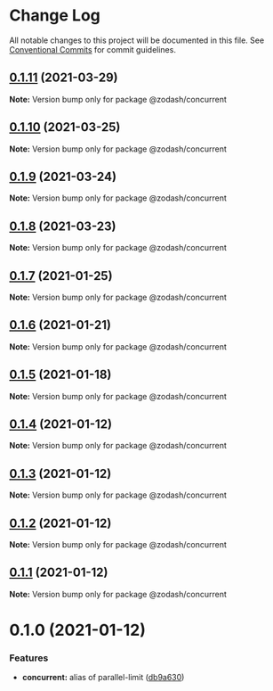 # Change Log

All notable changes to this project will be documented in this file.
See [Conventional Commits](https://conventionalcommits.org) for commit guidelines.

## [0.1.11](https://github.com/zcorky/zodash/compare/@zodash/concurrent@0.1.10...@zodash/concurrent@0.1.11) (2021-03-29)

**Note:** Version bump only for package @zodash/concurrent





## [0.1.10](https://github.com/zcorky/zodash/compare/@zodash/concurrent@0.1.9...@zodash/concurrent@0.1.10) (2021-03-25)

**Note:** Version bump only for package @zodash/concurrent





## [0.1.9](https://github.com/zcorky/zodash/compare/@zodash/concurrent@0.1.8...@zodash/concurrent@0.1.9) (2021-03-24)

**Note:** Version bump only for package @zodash/concurrent





## [0.1.8](https://github.com/zcorky/zodash/compare/@zodash/concurrent@0.1.7...@zodash/concurrent@0.1.8) (2021-03-23)

**Note:** Version bump only for package @zodash/concurrent





## [0.1.7](https://github.com/zcorky/zodash/compare/@zodash/concurrent@0.1.6...@zodash/concurrent@0.1.7) (2021-01-25)

**Note:** Version bump only for package @zodash/concurrent





## [0.1.6](https://github.com/zcorky/zodash/compare/@zodash/concurrent@0.1.5...@zodash/concurrent@0.1.6) (2021-01-21)

**Note:** Version bump only for package @zodash/concurrent





## [0.1.5](https://github.com/zcorky/zodash/compare/@zodash/concurrent@0.1.4...@zodash/concurrent@0.1.5) (2021-01-18)

**Note:** Version bump only for package @zodash/concurrent





## [0.1.4](https://github.com/zcorky/zodash/compare/@zodash/concurrent@0.1.3...@zodash/concurrent@0.1.4) (2021-01-12)

**Note:** Version bump only for package @zodash/concurrent





## [0.1.3](https://github.com/zcorky/zodash/compare/@zodash/concurrent@0.1.2...@zodash/concurrent@0.1.3) (2021-01-12)

**Note:** Version bump only for package @zodash/concurrent





## [0.1.2](https://github.com/zcorky/zodash/compare/@zodash/concurrent@0.1.1...@zodash/concurrent@0.1.2) (2021-01-12)

**Note:** Version bump only for package @zodash/concurrent





## [0.1.1](https://github.com/zcorky/zodash/compare/@zodash/concurrent@0.1.0...@zodash/concurrent@0.1.1) (2021-01-12)

**Note:** Version bump only for package @zodash/concurrent





# 0.1.0 (2021-01-12)


### Features

* **concurrent:** alias of parallel-limit ([db9a630](https://github.com/zcorky/zodash/commit/db9a63046318e399677e011a411b41716619eb32))
